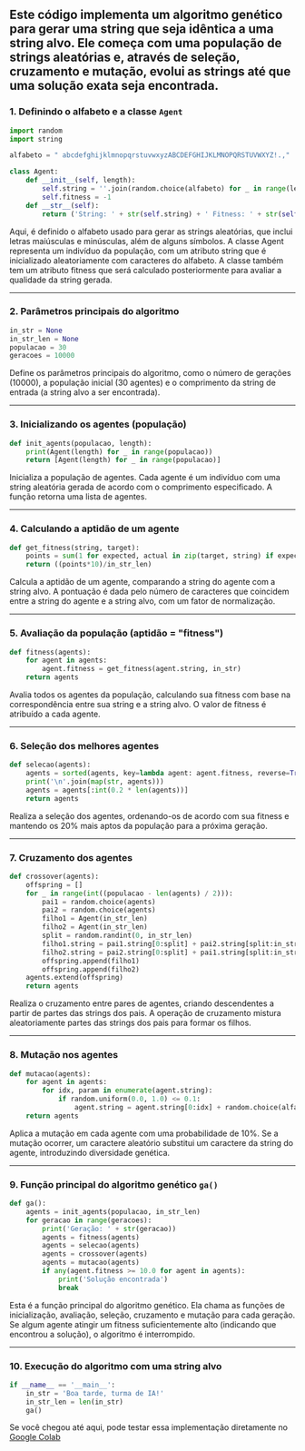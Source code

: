## Este código implementa um **algoritmo genético** para gerar uma string que seja idêntica a uma string alvo. Ele começa com uma população de strings aleatórias e, através de seleção, cruzamento e mutação, evolui as strings até que uma solução exata seja encontrada.

### 1. Definindo o alfabeto e a classe `Agent`
```python
import random
import string

alfabeto = " abcdefghijklmnopqrstuvwxyzABCDEFGHIJKLMNOPQRSTUVWXYZ!.,"

class Agent:
    def __init__(self, length):
        self.string = ''.join(random.choice(alfabeto) for _ in range(length))
        self.fitness = -1
    def __str__(self):
        return ('String: ' + str(self.string) + ' Fitness: ' + str(self.fitness))
```
Aqui, é definido o alfabeto usado para gerar as strings aleatórias, que inclui letras maiúsculas e minúsculas, além de alguns símbolos. A classe Agent representa um indivíduo da população, com um atributo string que é inicializado aleatoriamente com caracteres do alfabeto. A classe também tem um atributo fitness que será calculado posteriormente para avaliar a qualidade da string gerada.

---

### 2. Parâmetros principais do algoritmo
```python
in_str = None
in_str_len = None
populacao = 30
geracoes = 10000
```
Define os parâmetros principais do algoritmo, como o número de gerações (10000), a população inicial (30 agentes) e o comprimento da string de entrada (a string alvo a ser encontrada).

---
### 3. Inicializando os agentes (população)
```python
def init_agents(populacao, length):
    print(Agent(length) for _ in range(populacao))
    return [Agent(length) for _ in range(populacao)]
```
Inicializa a população de agentes. Cada agente é um indivíduo com uma string aleatória gerada de acordo com o comprimento especificado. A função retorna uma lista de agentes.

---
### 4. Calculando a aptidão de um agente
```python
def get_fitness(string, target):
    points = sum(1 for expected, actual in zip(target, string) if expected == actual)
    return ((points*10)/in_str_len)
```
Calcula a aptidão de um agente, comparando a string do agente com a string alvo. A pontuação é dada pelo número de caracteres que coincidem entre a string do agente e a string alvo, com um fator de normalização.

---
### 5. Avaliação da população (aptidão = "fitness")
```python
def fitness(agents):
    for agent in agents:
        agent.fitness = get_fitness(agent.string, in_str)
    return agents
```
Avalia todos os agentes da população, calculando sua fitness com base na correspondência entre sua string e a string alvo. O valor de fitness é atribuído a cada agente.

---
### 6. Seleção dos melhores agentes
```python
def selecao(agents):
    agents = sorted(agents, key=lambda agent: agent.fitness, reverse=True)
    print('\n'.join(map(str, agents)))
    agents = agents[:int(0.2 * len(agents))]
    return agents
```
Realiza a seleção dos agentes, ordenando-os de acordo com sua fitness e mantendo os 20% mais aptos da população para a próxima geração.

---
### 7. Cruzamento dos agentes
```python
def crossover(agents):
    offspring = []
    for _ in range(int((populacao - len(agents) / 2))):
        pai1 = random.choice(agents)
        pai2 = random.choice(agents)
        filho1 = Agent(in_str_len)
        filho2 = Agent(in_str_len)
        split = random.randint(0, in_str_len)
        filho1.string = pai1.string[0:split] + pai2.string[split:in_str_len]
        filho2.string = pai2.string[0:split] + pai1.string[split:in_str_len]
        offspring.append(filho1)
        offspring.append(filho2)
    agents.extend(offspring)
    return agents
```
Realiza o cruzamento entre pares de agentes, criando descendentes a partir de partes das strings dos pais. A operação de cruzamento mistura aleatoriamente partes das strings dos pais para formar os filhos.

---
### 8. Mutação nos agentes
```python
def mutacao(agents):
    for agent in agents:
        for idx, param in enumerate(agent.string):
            if random.uniform(0.0, 1.0) <= 0.1:
                agent.string = agent.string[0:idx] + random.choice(alfabeto) + agent.string[idx+1:in_str_len]
    return agents
```
Aplica a mutação em cada agente com uma probabilidade de 10%. Se a mutação ocorrer, um caractere aleatório substitui um caractere da string do agente, introduzindo diversidade genética.

---

### 9. Função principal do algoritmo genético `ga()`
```python
def ga():
    agents = init_agents(populacao, in_str_len)
    for geracao in range(geracoes):
        print('Geração: ' + str(geracao))
        agents = fitness(agents)
        agents = selecao(agents)
        agents = crossover(agents)
        agents = mutacao(agents)
        if any(agent.fitness >= 10.0 for agent in agents):
            print('Solução encontrada')
            break
```
Esta é a função principal do algoritmo genético. Ela chama as funções de inicialização, avaliação, seleção, cruzamento e mutação para cada geração. Se algum agente atingir um fitness suficientemente alto (indicando que encontrou a solução), o algoritmo é interrompido.

---
### 10. Execução do algoritmo com uma string alvo
```python
if __name__ == '__main__':
    in_str = 'Boa tarde, turma de IA!'
    in_str_len = len(in_str)
    ga()
```

Se você chegou até aqui, pode testar essa implementação diretamente no [Google Colab](https://colab.research.google.com/drive/1Swfo0E4IUXoHBbH06Pf5UgxG9duQb0zt?usp=sharing)
